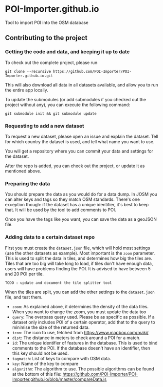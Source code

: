 # POI-Importer.github.io
Tool to import POI into the OSM database

## Contributing to the project

### Getting the code and data, and keeping it up to date

To check out the complete project, please run

`git clone --recursive https://github.com/POI-Importer/POI-Importer.github.io.git`

This will also download all data in all datasets available, and allow you to run the entire app locally.

To update the submodules (or add submodules if you checked out the project without any),
you can execute the following command:

`git submodule init && git submodule update`

### Requesting to add a new dataset

To request a new dataset, please open an issue and explain the dataset. Tell for which country the dataset is used,
and tell what name you want to use.

You will get a repository where you can commit your data and settings for the dataset.

After the repo is added, you can check out the project, or update it as mentioned above.

### Preparing the data

You should prepare the data as you would do for a data dump. In JOSM you can alter keys and tags so they match OSM
standards. There's one exception though: if the dataset has a unique identifier, it's best to keep that. It will
be used by the tool to add comments to POI.

Once you have the tags like you want, you can save the data as a geoJSON file.

### Adding data to a certain dataset repo

First you must create the `dataset.json` file, which will hold most settings (use the other datasets as example).
Most important is the `zoom` parameter. This is used to split the data in tiles,
and determines how big the tiles are. Tiles that are too big will take long to load, if tiles don't have enough 
data, users will have problems finding the POI. It is advised to have between 5 and 20 POI per tile.

`TODO : update and document the tile splitter tool`

When the tiles are split, you can add the other settings to the `dataset.json` file, and test them.

* `zoom`: As explained above, it determines the density of the data tiles. When you want to change the zoom,
you must update the data too
* `query`: The overpass query used. Please be as specific as possible. If a dataset only includes POI of a
certain operator, add that to the query to minimise the size of the returned data.
* `icon`: The icon to use, fetched from https://www.mapbox.com/maki/
* `dist`: The distance in meters to check around a POI for a match.
* `id`: The unique identifier of features in the database. This is used to bind comments to the POI.
If the database doesn't have an identifier, then this key should not be used.
* `tagmatch`: List of keys to compare with OSM data.
 * `key`: Name of the key to compare
 * `algorithm`: The algorithm to use. The possible algorithms can be found at the bottom of this file: 
https://github.com/POI-Importer/POI-Importer.github.io/blob/master/compareData.js


